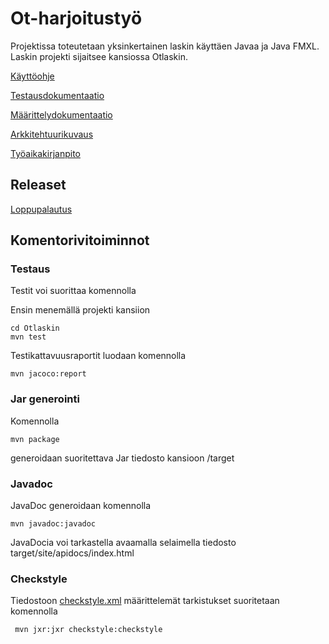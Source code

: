 # Ot-harjoitustyö #

Projektissa toteutetaan yksinkertainen laskin käyttäen Javaa ja Java FMXL. Laskin projekti sijaitsee kansiossa Otlaskin.

[Käyttöohje](https://github.com/AlecSiikaluoma/ot-harjoitustyo/blob/master/dokumentaatio/Käyttöohje.md)

[Testausdokumentaatio](https://github.com/AlecSiikaluoma/ot-harjoitustyo/blob/master/dokumentaatio/Testausdokumentti.md)

[Määrittelydokumentaatio](https://github.com/AlecSiikaluoma/ot-harjoitustyo/blob/master/dokumentaatio/Maarittelydokumentti.md)

[Arkkitehtuurikuvaus](https://github.com/AlecSiikaluoma/ot-harjoitustyo/blob/master/dokumentaatio/arkkitehtuuri.md)

[Työaikakirjanpito](https://github.com/AlecSiikaluoma/ot-harjoitustyo/blob/master/dokumentaatio/tyoaikakirjanpito.md)

## Releaset

[Loppupalautus](https://github.com/AlecSiikaluoma/ot-harjoitustyo/releases/tag/1)

## Komentorivitoiminnot

### Testaus

Testit voi suorittaa komennolla

Ensin menemällä projekti kansiion

```
cd Otlaskin
mvn test
```

Testikattavuusraportit luodaan komennolla

```
mvn jacoco:report
```

### Jar generointi

Komennolla
```
mvn package
```
generoidaan suoritettava Jar tiedosto kansioon /target

### Javadoc

JavaDoc generoidaan komennolla
```
mvn javadoc:javadoc
```
JavaDocia voi tarkastella avaamalla selaimella tiedosto target/site/apidocs/index.html

### Checkstyle

Tiedostoon [checkstyle.xml](https://github.com/AlecSiikaluoma/ot-harjoitustyo/blob/master/Otlaskin/checkstyle.xml) määrittelemät tarkistukset suoritetaan komennolla

```
 mvn jxr:jxr checkstyle:checkstyle
```



